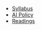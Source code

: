 - [Syllabus](syllabus)
- [AI Policy](ai-policy)
- [Readings](readings)
<!-- - [Course Schedule](schedule) -->
<!-- - [Teaching Team](teaching-team) -->
<!-- - [Lecture Notes](lecture-notes) -->
<!-- - [Assignments & Labs](assignment-lab-details) -->
<!-- - [Resources](resources) -->
<!-- - [Feedback](feedback) -->
